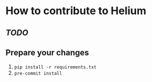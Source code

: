 
# How to contribute to Helium

## *TODO*

## Prepare your changes
1. `pip install -r requirements.txt`
2. `pre-commit install`
